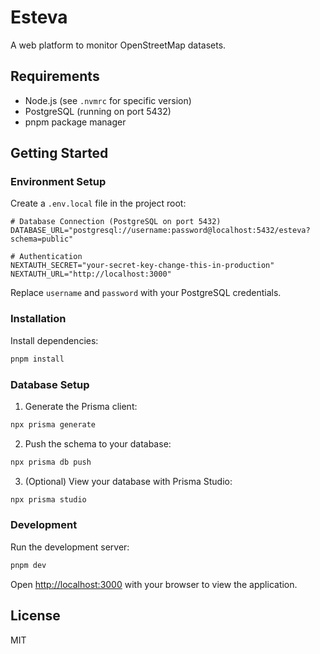 # Esteva

A web platform to monitor OpenStreetMap datasets.

## Requirements

- Node.js (see `.nvmrc` for specific version)
- PostgreSQL (running on port 5432)
- pnpm package manager

## Getting Started

### Environment Setup

Create a `.env.local` file in the project root:

```env
# Database Connection (PostgreSQL on port 5432)
DATABASE_URL="postgresql://username:password@localhost:5432/esteva?schema=public"

# Authentication
NEXTAUTH_SECRET="your-secret-key-change-this-in-production"
NEXTAUTH_URL="http://localhost:3000"
```

Replace `username` and `password` with your PostgreSQL credentials.

### Installation

Install dependencies:

```bash
pnpm install
```

### Database Setup

1. Generate the Prisma client:

```bash
npx prisma generate
```

2. Push the schema to your database:

```bash
npx prisma db push
```

3. (Optional) View your database with Prisma Studio:

```bash
npx prisma studio
```

### Development

Run the development server:

```bash
pnpm dev
```

Open [http://localhost:3000](http://localhost:3000) with your browser to view the application.

## License

MIT
